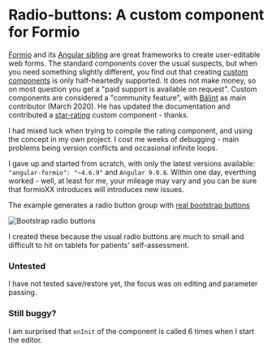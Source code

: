 # Radio-buttons: A custom component for Formio

[Formio](https://github.com/formio/formio) and its [Angular sibling](https://github.com/formio/angular-formio) are great frameworks to create user-editable web forms. The standard components cover the usual suspects, but when you need something slightly different, you find out that creating [custom components](https://github.com/formio/angular-formio/wiki/Custom-Components-with-Angular-Elements) is only half-heartedly supported. It does not make money, so on most question you get a "paid support is available on request". Custom components are considered  a "community feature", with [Bálint](https://github.com/merobal) as main contributor (March 2020). He has updated the documentation and contributed a [star-rating](https://github.com/merobal/angular-formio-custom-demo)  custom component - thanks. 

I had mixed luck when trying to compile the rating component, and using the concept in my own project. I cost me weeks of debugging - main problems being version conflicts and occasional infinite loops.

I gave up and started from scratch, with only the latest versions available: `"angular-formio": "~4.6.9"` and `Angular 9.0.6`. Within one day, everthing worked - well, at least for me, your mileage may vary and you can be sure that formioXX introduces will introduces new issues.

The example generates a radio button group with [real bootstrap buttons](https://ng-bootstrap.github.io/#/components/buttons/examples#radioreactive)

![Bootstrap radio buttons](https://i.ibb.co/tHbnnTn/cust.png)

I created these because the usual radio buttons are much to small and difficult to hit on tablets for patients' self-assessment.

### Untested

I have not tested save/restore yet, the focus was on editing and parameter passing.

### Still buggy?

I am surprised that `onInit` of the component is called 6 times when I start the editor.

